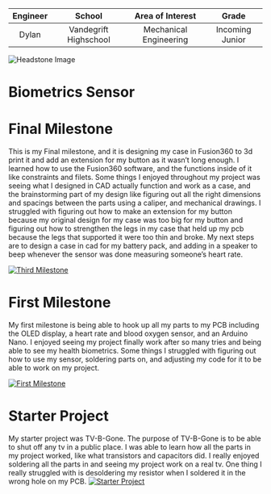 
| **Engineer** | **School** | **Area of Interest** | **Grade** |
|:--:|:--:|:--:|:--:|
| Dylan | Vandegrift Highschool  | Mechanical Engineering | Incoming Junior

![Headstone Image](https://res.cloudinary.com/djfcvgfhx/image/upload/v1658507648/Screen_Shot_2022-07-22_at_9.33.53_AM_am8ddt.png)
 
# Biometrics Sensor
# Final Milestone
This is my Final milestone, and it is designing my case in Fusion360 to 3d print it and add an extension for my button as it wasn’t long enough. I learned how to use the Fusion360 software, and the functions inside of it like constraints and filets. Some things I enjoyed throughout my project was seeing what I designed in CAD actually function and work as a case, and the brainstorming part of my design like figuring out all the right dimensions and spacings between the parts using a caliper, and mechanical drawings. I struggled with figuring out how to make an extension for my button because my original design for my case was too big for my button and figuring out how to strengthen the legs in my case that held up my pcb because the legs that supported it were too thin and broke. My next steps are to design a case in cad for my battery pack, and adding in a speaker to beep whenever the sensor was done measuring someone’s heart rate.


[![Third Milestone](https://res.cloudinary.com/djfcvgfhx/image/upload/v1658507016/Screen_Shot_2022-07-22_at_9.23.23_AM_d8qbtu.png)](https://www.youtube.com/watch?v=Thgm9OI-Yns&ab_channel=BlueStampEng")
# First Milestone
My first milestone is being able to hook up all my parts to my PCB including the OLED display, a heart rate and blood oxygen sensor, and an Arduino Nano. I enjoyed seeing my project finally work after so many tries and being able to see my health biometrics. Some things I struggled with figuring out how to use my sensor, soldering parts on, and adjusting my code for it to be able to work on my project.


[![First Milestone](https://res.cloudinary.com/djfcvgfhx/image/upload/v1658507322/Screen_Shot_2022-07-22_at_9.28.18_AM_ttb1jn.png)](https://www.youtube.com/watch?v=d4PRk5Mjz8M&ab_channel=BlueStampEng)
# Starter Project
 My starter project was TV-B-Gone. The purpose of TV-B-Gone is to be able to shut off any tv in a public place. I was able to learn how all the parts in my project worked, like what transistors and capacitors did. I really enjoyed soldering all the parts in and seeing my project work on a real tv. One thing I really struggled with is desoldering my resistor when I soldered it in the wrong hole on my PCB.
 [![Starter Project](https://res.cloudinary.com/djfcvgfhx/image/upload/v1657559522/Screen_Shot_2022-07-11_at_10.06.54_AM_isfysm.png)](https://www.youtube.com/watch?v=7drLN08INww&ab_channel=BlueStampEng")



